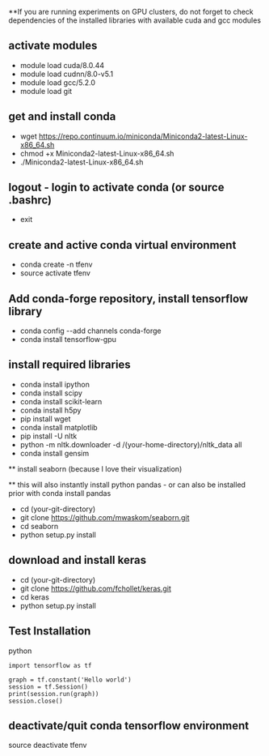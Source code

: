 **If you are running experiments on GPU clusters, do not forget to check dependencies of the installed libraries with available cuda and gcc modules
## activate modules 
* module load cuda/8.0.44
* module load cudnn/8.0-v5.1
* module load gcc/5.2.0
* module load git

## get and install conda
* wget https://repo.continuum.io/miniconda/Miniconda2-latest-Linux-x86_64.sh
* chmod +x Miniconda2-latest-Linux-x86_64.sh
* ./Miniconda2-latest-Linux-x86_64.sh

## logout - login to activate conda (or source .bashrc)
* exit

## create and active conda virtual environment
* conda create -n tfenv
* source activate tfenv            

## Add conda-forge repository, install tensorflow library
* conda config --add channels conda-forge
* conda install tensorflow-gpu

## install required libraries
* conda install ipython
* conda install scipy
* conda install scikit-learn
* conda install h5py
* pip install wget
* conda install matplotlib
* pip install -U nltk
* python -m nltk.downloader -d /(your-home-directory)/nltk_data all
* conda install gensim

** install seaborn (because I love their visualization) 

** this will also instantly install python pandas - or can also be installed prior with conda install pandas

* cd (your-git-directory)
* git clone https://github.com/mwaskom/seaborn.git
* cd seaborn
* python setup.py install 

## download and install keras
* cd (your-git-directory)
* git clone https://github.com/fchollet/keras.git
* cd keras
* python setup.py install 


## Test Installation
python

```
import tensorflow as tf

graph = tf.constant('Hello world')
session = tf.Session()
print(session.run(graph))
session.close()
```

## deactivate/quit conda tensorflow environment
source deactivate tfenv
